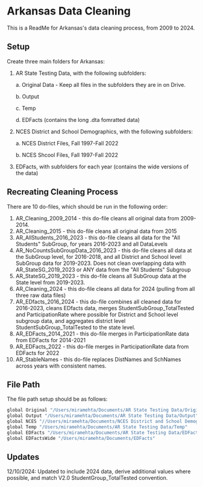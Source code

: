 
# Arkansas Data Cleaning
This is a ReadMe for Arkansas's data cleaning process, from 2009 to 2024.

## Setup
Create three main folders for Arkansas:
1. AR State Testing Data, with the following subfolders:
   
    a. Original Data - Keep all files in the subfolders they are in on Drive.
   
    b. Output
   
    c. Temp
   
    d. EDFacts (contains the long .dta fomratted data)
   
2. NCES District and School Demographics, with the following subfolders:
   
    a. NCES District Files, Fall 1997-Fall 2022
   
    b. NCES Shcool Files, Fall 1997-Fall 2022
   
3. EDFacts, with subfolders for each year (contains the wide versions of the data)

## Recreating Cleaning Process
There are 10 do-files, which should be run in the following order:

1. AR_Cleaning_2009_2014 - this do-file cleans all original data from 2009-2014.
2. AR_Cleaning_2015 - this do-file cleans all original data from 2015
3. AR_AllStudents_2016_2023 - this do-file cleans all data for the "All Students" SubGroup, for years 2016-2023 and all DataLevels
4. AR_NoCountsSubGroupData_2016_2023 - this do-file cleans all data at the SubGroup level, for 2016-2018, and all District and School level SubGroup data for 2019-2023. Does not clean overlapping data with AR_StateSG_2019_2023 or ANY data from the "All Students" Subgroup
5. AR_StateSG_2019_2023 - this do-file cleans all SubGroup data at the State level from 2019-2023.
6. AR_Cleaning_2024 - this do-file cleans all data for 2024 (pulling from all three raw data files)
7. AR_EDfacts_2016_2024 - this do-file combines all cleaned data for 2016-2023, cleans EDfacts data, merges StudentSubGroup_TotalTested and ParticipationRate where possible for District and School level subgroup data, and aggregates district level StudentSubGroup_TotalTested to the state level.
8. AR_EDFacts_2014_2021 - this do-file merges in ParticipationRate data from EDFacts for 2014-2021
9. AR_EDFacts_2022 - this do-file merges in ParticipationRate data from EDFacts for 2022
10. AR_StableNames - this do-file replaces DistNames and SchNames across years with consistent names.

## File Path

The file path setup should be as follows:

```bash
global Original "/Users/miramehta/Documents/AR State Testing Data/Original Data"
global Output "/Users/miramehta/Documents/AR State Testing Data/Output"
global NCES "//Users/miramehta/Documents/NCES District and School Demographics"
global Temp "/Users/miramehta/Documents/AR State Testing Data/Temp"
global EDFacts "/Users/miramehta/Documents/AR State Testing Data/EDFacts"
global EDFactsWide "/Users/miramehta/Documents/EDFacts"
```

## Updates
12/10/2024: Updated to include 2024 data, derive additional values where possible,
and match V2.0 StudentGroup_TotalTested convention.
